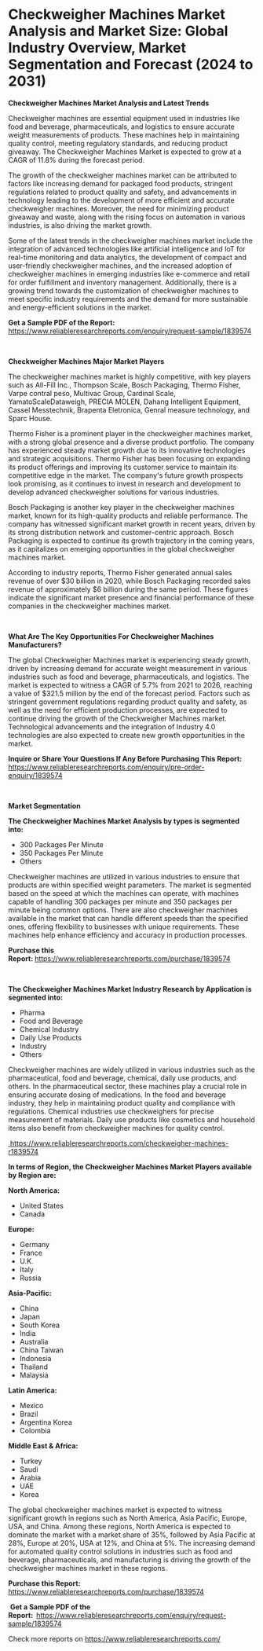 <p><h1>Checkweigher Machines Market Analysis and Market Size: Global Industry Overview, Market Segmentation and Forecast (2024 to 2031)</h1></p><p><strong>Checkweigher Machines Market Analysis and Latest Trends</strong></p>
<p><p>Checkweigher machines are essential equipment used in industries like food and beverage, pharmaceuticals, and logistics to ensure accurate weight measurements of products. These machines help in maintaining quality control, meeting regulatory standards, and reducing product giveaway. The Checkweigher Machines Market is expected to grow at a CAGR of 11.8% during the forecast period.</p><p>The growth of the checkweigher machines market can be attributed to factors like increasing demand for packaged food products, stringent regulations related to product quality and safety, and advancements in technology leading to the development of more efficient and accurate checkweigher machines. Moreover, the need for minimizing product giveaway and waste, along with the rising focus on automation in various industries, is also driving the market growth.</p><p>Some of the latest trends in the checkweigher machines market include the integration of advanced technologies like artificial intelligence and IoT for real-time monitoring and data analytics, the development of compact and user-friendly checkweigher machines, and the increased adoption of checkweigher machines in emerging industries like e-commerce and retail for order fulfillment and inventory management. Additionally, there is a growing trend towards the customization of checkweigher machines to meet specific industry requirements and the demand for more sustainable and energy-efficient solutions in the market.</p></p>
<p><strong>Get a Sample PDF of the Report:&nbsp;</strong> <a href="https://www.reliableresearchreports.com/enquiry/request-sample/1839574">https://www.reliableresearchreports.com/enquiry/request-sample/1839574</a></p>
<p>&nbsp;</p>
<p><strong>Checkweigher Machines Major Market Players</strong></p>
<p><p>The checkweigher machines market is highly competitive, with key players such as All-Fill Inc., Thompson Scale, Bosch Packaging, Thermo Fisher, Varpe contral peso, Multivac Group, Cardinal Scale, YamatoScaleDataweigh, PRECIA MOLEN, Dahang Intelligent Equipment, Cassel Messtechnik, Brapenta Eletronica, Genral measure technology, and Sparc House.</p><p>Thermo Fisher is a prominent player in the checkweigher machines market, with a strong global presence and a diverse product portfolio. The company has experienced steady market growth due to its innovative technologies and strategic acquisitions. Thermo Fisher has been focusing on expanding its product offerings and improving its customer service to maintain its competitive edge in the market. The company's future growth prospects look promising, as it continues to invest in research and development to develop advanced checkweigher solutions for various industries.</p><p>Bosch Packaging is another key player in the checkweigher machines market, known for its high-quality products and reliable performance. The company has witnessed significant market growth in recent years, driven by its strong distribution network and customer-centric approach. Bosch Packaging is expected to continue its growth trajectory in the coming years, as it capitalizes on emerging opportunities in the global checkweigher machines market.</p><p>According to industry reports, Thermo Fisher generated annual sales revenue of over $30 billion in 2020, while Bosch Packaging recorded sales revenue of approximately $6 billion during the same period. These figures indicate the significant market presence and financial performance of these companies in the checkweigher machines market.</p></p>
<p>&nbsp;</p>
<p><strong>What Are The Key Opportunities For Checkweigher Machines Manufacturers?</strong></p>
<p><p>The global Checkweigher Machines market is experiencing steady growth, driven by increasing demand for accurate weight measurement in various industries such as food and beverage, pharmaceuticals, and logistics. The market is expected to witness a CAGR of 5.7% from 2021 to 2026, reaching a value of $321.5 million by the end of the forecast period. Factors such as stringent government regulations regarding product quality and safety, as well as the need for efficient production processes, are expected to continue driving the growth of the Checkweigher Machines market. Technological advancements and the integration of Industry 4.0 technologies are also expected to create new growth opportunities in the market.</p></p>
<p><strong>Inquire or Share Your Questions If Any Before Purchasing This Report:</strong> <a href="https://www.reliableresearchreports.com/enquiry/pre-order-enquiry/1839574">https://www.reliableresearchreports.com/enquiry/pre-order-enquiry/1839574</a></p>
<p>&nbsp;</p>
<p><strong>Market Segmentation</strong></p>
<p><strong>The Checkweigher Machines Market Analysis by types is segmented into:</strong></p>
<p><ul><li>300 Packages Per Minute</li><li>350 Packages Per Minute</li><li>Others</li></ul></p>
<p><p>Checkweigher machines are utilized in various industries to ensure that products are within specified weight parameters. The market is segmented based on the speed at which the machines can operate, with machines capable of handling 300 packages per minute and 350 packages per minute being common options. There are also checkweigher machines available in the market that can handle different speeds than the specified ones, offering flexibility to businesses with unique requirements. These machines help enhance efficiency and accuracy in production processes.</p></p>
<p><strong>Purchase this Report:&nbsp;</strong><a href="https://www.reliableresearchreports.com/purchase/1839574">https://www.reliableresearchreports.com/purchase/1839574</a></p>
<p>&nbsp;</p>
<p><strong>The Checkweigher Machines Market Industry Research by Application is segmented into:</strong></p>
<p><ul><li>Pharma</li><li>Food and Beverage</li><li>Chemical Industry</li><li>Daily Use Products</li><li>Industry</li><li>Others</li></ul></p>
<p><p>Checkweigher machines are widely utilized in various industries such as the pharmaceutical, food and beverage, chemical, daily use products, and others. In the pharmaceutical sector, these machines play a crucial role in ensuring accurate dosing of medications. In the food and beverage industry, they help in maintaining product quality and compliance with regulations. Chemical industries use checkweighers for precise measurement of materials. Daily use products like cosmetics and household items also benefit from checkweigher machines for quality control.</p></p>
<p><a href="https://www.reliableresearchreports.com/checkweigher-machines-r1839574">&nbsp;https://www.reliableresearchreports.com/checkweigher-machines-r1839574</a></p>
<p><strong>In terms of Region, the Checkweigher Machines Market Players available by Region are:</strong></p>
<p>
    <p> <strong> North America: </strong>
        <ul>
            <li>United States</li>
            <li>Canada</li>
        </ul>
        </p> 
    <p> <strong> Europe: </strong>
        <ul>
            <li>Germany</li>
            <li>France</li>
            <li>U.K.</li>
            <li>Italy</li>
            <li>Russia</li>
        </ul>
        </p> 
    <p> <strong> Asia-Pacific: </strong>
        <ul>
            <li>China</li>
            <li>Japan</li>
            <li>South Korea</li>
            <li>India</li>
            <li>Australia</li>
            <li>China Taiwan</li>
            <li>Indonesia</li>
            <li>Thailand</li>
            <li>Malaysia</li>
        </ul>
        </p> 
    <p> <strong> Latin America: </strong>
        <ul>
            <li>Mexico</li>
            <li>Brazil</li>
            <li>Argentina Korea</li>
            <li>Colombia</li>
        </ul>
        </p> 
    <p> <strong> Middle East & Africa: </strong>
        <ul>
            <li>Turkey</li>
            <li>Saudi</li>
            <li>Arabia</li>
            <li>UAE</li>
            <li>Korea</li>
        </ul>
    </p>
    </p>
<p><p>The global checkweigher machines market is expected to witness significant growth in regions such as North America, Asia Pacific, Europe, USA, and China. Among these regions, North America is expected to dominate the market with a market share of 35%, followed by Asia Pacific at 28%, Europe at 20%, USA at 12%, and China at 5%. The increasing demand for automated quality control solutions in industries such as food and beverage, pharmaceuticals, and manufacturing is driving the growth of the checkweigher machines market in these regions.</p></p>
<p><strong>Purchase this Report: </strong><a href="https://www.reliableresearchreports.com/purchase/1839574">https://www.reliableresearchreports.com/purchase/1839574</a></p>
<p>&nbsp;<strong>Get a Sample PDF of the Report:&nbsp;&nbsp;</strong><a href="https://www.reliableresearchreports.com/enquiry/request-sample/1839574">https://www.reliableresearchreports.com/enquiry/request-sample/1839574</a></p>
<p><strong></strong></p>
<p>Check more reports on <a href="https://www.reliableresearchreports.com/">https://www.reliableresearchreports.com/</a></p>